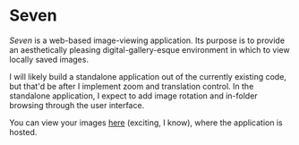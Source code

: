 # Seven

_Seven_ is a web-based image-viewing application. Its purpose is to provide an aesthetically pleasing digital-gallery-esque environment in which to view locally saved images.

I will likely build a standalone application out of the currently existing code, but that'd be after I implement zoom and translation control. In the standalone application, I expect to add image rotation and in-folder browsing through the user interface.

You can view your images [here](http://v-os.ca/exp/seven) (exciting, I know), where the application is hosted.